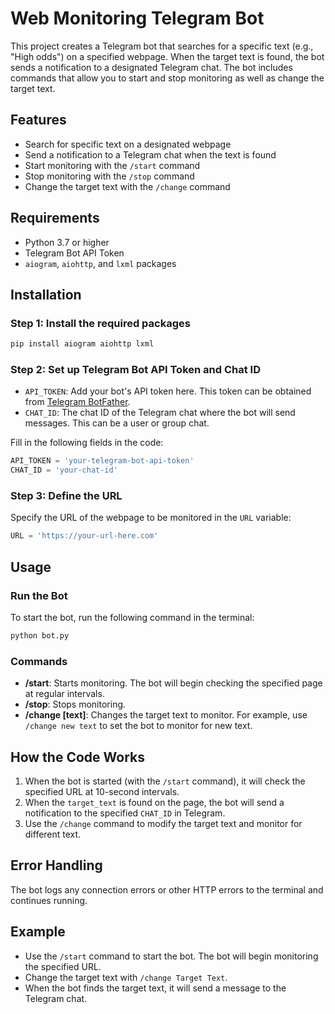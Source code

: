
# Web Monitoring Telegram Bot

This project creates a Telegram bot that searches for a specific text (e.g., "High odds") on a specified webpage. When the target text is found, the bot sends a notification to a designated Telegram chat. The bot includes commands that allow you to start and stop monitoring as well as change the target text.

## Features

- Search for specific text on a designated webpage
- Send a notification to a Telegram chat when the text is found
- Start monitoring with the `/start` command
- Stop monitoring with the `/stop` command
- Change the target text with the `/change` command

## Requirements

- Python 3.7 or higher
- Telegram Bot API Token
- `aiogram`, `aiohttp`, and `lxml` packages

## Installation

### Step 1: Install the required packages

```bash
pip install aiogram aiohttp lxml
```

### Step 2: Set up Telegram Bot API Token and Chat ID

- `API_TOKEN`: Add your bot's API token here. This token can be obtained from [Telegram BotFather](https://core.telegram.org/bots#botfather).
- `CHAT_ID`: The chat ID of the Telegram chat where the bot will send messages. This can be a user or group chat.

Fill in the following fields in the code:

```python
API_TOKEN = 'your-telegram-bot-api-token'
CHAT_ID = 'your-chat-id'
```

### Step 3: Define the URL

Specify the URL of the webpage to be monitored in the `URL` variable:

```python
URL = 'https://your-url-here.com'
```

## Usage

### Run the Bot

To start the bot, run the following command in the terminal:

```bash
python bot.py
```

### Commands

- **/start**: Starts monitoring. The bot will begin checking the specified page at regular intervals.
- **/stop**: Stops monitoring.
- **/change [text]**: Changes the target text to monitor. For example, use `/change new text` to set the bot to monitor for new text.

## How the Code Works

1. When the bot is started (with the `/start` command), it will check the specified URL at 10-second intervals.
2. When the `target_text` is found on the page, the bot will send a notification to the specified `CHAT_ID` in Telegram.
3. Use the `/change` command to modify the target text and monitor for different text.

## Error Handling

The bot logs any connection errors or other HTTP errors to the terminal and continues running.

## Example

- Use the `/start` command to start the bot. The bot will begin monitoring the specified URL.
- Change the target text with `/change Target Text`.
- When the bot finds the target text, it will send a message to the Telegram chat.
